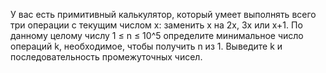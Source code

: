 У вас есть примитивный калькулятор, который умеет выполнять всего три операции с текущим числом x: заменить x на 2x, 3x или x+1. По данному целому числу 1 ≤ n ≤ 10^5
определите минимальное число операций k, необходимое, чтобы получить n из 1. Выведите k и последовательность промежуточных чисел.